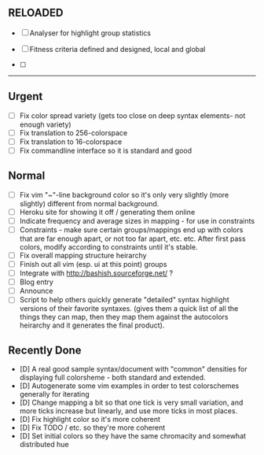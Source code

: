 ## RELOADED ##

- [ ] Analyser for highlight group statistics

- [ ] Fitness criteria defined and designed, local and global

- [ ] 


-----------------------------------

## Urgent ##
- [ ] Fix color spread variety (gets too close on deep syntax elements- not enough variety)
- [ ] Fix translation to 256-colorspace
- [ ] Fix translation to 16-colorspace
- [ ] Fix commandline interface so it is standard and good

## Normal ##
- [ ] Fix vim "~"-line background color so it's only very slightly (more slightly) different from normal background.
- [ ] Heroku site for showing it off / generating them online
- [ ] Indicate frequency and average sizes in mapping - for use in constraints
- [ ] Constraints - make sure certain groups/mappings end up with colors that are far enough apart, or not too far apart, etc. etc. After first pass colors, modify according to constraints until it's stable.
- [ ] Fix overall mapping structure heirarchy
- [ ] Finish out all vim (esp. ui at this point) groups
- [ ] Integrate with http://bashish.sourceforge.net/ ?
- [ ] Blog entry
- [ ] Announce
- [ ] Script to help others quickly generate "detailed" syntax highlight versions of their favorite syntaxes. (gives them a quick list of all the things they can map, then they map them against the autocolors heirarchy and it generates the final product).

## Recently Done ##
- [D] A real good sample syntax/document with "common" densities for displaying full colorsheme - both standard and extended.
- [D] Autogenerate some vim examples in order to test colorschemes generally for iterating
- [D] Change mapping a bit so that one tick is very small variation, and more ticks increase but linearly, and use more ticks in most places.
- [D] Fix highlight color so it's more coherent
- [D] Fix TODO / etc. so they're more coherent
- [D] Set initial colors so they have the same chromacity and somewhat distributed hue

